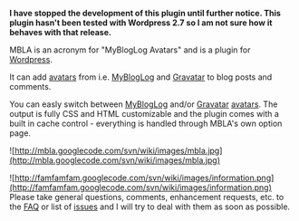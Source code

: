 **I have stopped the development of this plugin until further notice. This plugin hasn't been tested with Wordpress 2.7 so I am not sure how it behaves with that release.**

MBLA is an acronym for "MyBlogLog Avatars" and is a plugin for [Wordpress](http://wordpress.org).

It can add [avatars](http://en.wikipedia.org/wiki/Avatar_%28icon%29) from i.e. [MyBlogLog](http://mybloglog.com) and [Gravatar](http://gravatar.com) to blog posts and comments.

You can easly switch between [MyBlogLog](http://mybloglog.com) and/or [Gravatar](http://gravatar.com) [avatars](http://en.wikipedia.org/wiki/Avatar_%28icon%29). The output is fully CSS and HTML customizable and the plugin comes with a built in cache control - everything is handled through MBLA's own option page.

![http://mbla.googlecode.com/svn/wiki/images/mbla.jpg](http://mbla.googlecode.com/svn/wiki/images/mbla.jpg)

![http://famfamfam.googlecode.com/svn/wiki/images/information.png](http://famfamfam.googlecode.com/svn/wiki/images/information.png) Please take general questions, comments, enhancement requests, etc. to the [FAQ](FAQ.md) or list of [issues](http://code.google.com/p/mbla/issues/list) and I will try to deal with them as soon as possible.